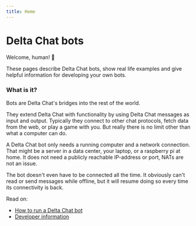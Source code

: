 ```yaml
---
title: Home
---
```


# Delta Chat bots

Welcome, human! 🤖

These pages describe Delta Chat bots, show real life examples and give helpful information for developing your own bots.


### What is it?

Bots are Delta Chat's bridges into the rest of the world.

They extend Delta Chat with functionality by using Delta Chat messages as input and output.
Typically they connect to other chat protocols, fetch data from the web, or play a game with you. But really there is no limit other than what a computer can do.

A Delta Chat bot only needs a running computer and a network connection. That might be a server in a data center, your laptop, or a raspberry pi at home. It does not need a publicly reachable IP-address or port, NATs are not an issue.

The bot doesn't even have to be connected all the time. It obviously can't read or send messages while offline, but it will resume doing so every time its connectivity is back.

Read on:
* [How to run a Delta Chat bot](howto.html)
* [Developer information](development.html)
